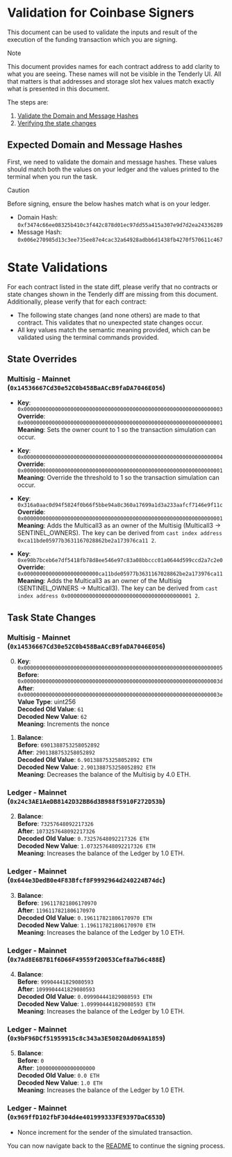 # Validation for Coinbase Signers

This document can be used to validate the inputs and result of the execution of the funding transaction which you are signing.

> [!NOTE]
>
> This document provides names for each contract address to add clarity to what you are seeing. These names will not be visible in the Tenderly UI. All that matters is that addresses and storage slot hex values match exactly what is presented in this document.

The steps are:

1. [Validate the Domain and Message Hashes](#expected-domain-and-message-hashes)
2. [Verifying the state changes](#state-changes)

## Expected Domain and Message Hashes

First, we need to validate the domain and message hashes. These values should match both the values on your ledger and the values printed to the terminal when you run the task.

> [!CAUTION]
>
> Before signing, ensure the below hashes match what is on your ledger.
>
> - Domain Hash: `0xf3474c66ee08325b410c3f442c878d01ec97dd55a415a307e9d7d2ea24336289`
> - Message Hash: `0x006e270985d13c3ee735ee87e4cac32a64928adbb6d1438fb4270f570611c467`

# State Validations

For each contract listed in the state diff, please verify that no contracts or state changes shown in the Tenderly diff are missing from this document. Additionally, please verify that for each contract:

- The following state changes (and none others) are made to that contract. This validates that no unexpected state changes occur.
- All key values match the semantic meaning provided, which can be validated using the terminal commands provided.

## State Overrides

### Multisig - Mainnet (`0x14536667Cd30e52C0b458BaACcB9faDA7046E056`)

- **Key**: `0x0000000000000000000000000000000000000000000000000000000000000003` <br/>
  **Override**: `0x0000000000000000000000000000000000000000000000000000000000000001` <br/>
  **Meaning**: Sets the owner count to 1 so the transaction simulation can occur.

- **Key**: `0x0000000000000000000000000000000000000000000000000000000000000004` <br/>
  **Override**: `0x0000000000000000000000000000000000000000000000000000000000000001` <br/>
  **Meaning**: Override the threshold to 1 so the transaction simulation can occur.

- **Key**: `0x316a0aac0d94f5824f0b66f5bbe94a8c360a17699a1d3a233aafcf7146e9f11c` <br/>
  **Override**: `0x0000000000000000000000000000000000000000000000000000000000000001` <br/>
  **Meaning**: Adds the Multicall3 as an owner of the Multisig (Multicall3 -> SENTINEL_OWNERS). The key can be derived from `cast index address 0xca11bde05977b3631167028862be2a173976ca11 2`.

- **Key**: `0xe90b7bceb6e7df5418fb78d8ee546e97c83a08bbccc01a0644d599ccd2a7c2e0` <br/>
  **Override**: `0x000000000000000000000000ca11bde05977b3631167028862be2a173976ca11` <br/>
  **Meaning**: Adds the Multicall3 as an owner of the Multisig (SENTINEL_OWNERS -> Multicall3). The key can be derived from `cast index address 0x0000000000000000000000000000000000000001 2`.

## Task State Changes

### Multisig - Mainnet (`0x14536667Cd30e52C0b458BaACcB9faDA7046E056`)

0. **Key**: `0x0000000000000000000000000000000000000000000000000000000000000005` <br/>
   **Before**: `0x000000000000000000000000000000000000000000000000000000000000003d` <br/>
   **After**: `0x000000000000000000000000000000000000000000000000000000000000003e` <br/>
   **Value Type**: uint256 <br/>
   **Decoded Old Value**: `61` <br/>
   **Decoded New Value**: `62` <br/>
   **Meaning**: Increments the nonce <br/>

1. **Balance**: <br/>
   **Before**: `6901388753258052892` <br/>
   **After**: `2901388753258052892` <br/>
   **Decoded Old Value**: `6.901388753258052892 ETH` <br/>
   **Decoded New Value**: `2.901388753258052892 ETH` <br/>
   **Meaning**: Decreases the balance of the Multisig by 4.0 ETH. <br/>

### Ledger - Mainnet (`0x24c3AE1AeDB8142D32BB6d3B988f5910F272D53b`)

2. **Balance**: <br/>
   **Before**: `73257648092217326` <br/>
   **After**: `1073257648092217326` <br/>
   **Decoded Old Value**: `0.73257648092217326 ETH` <br/>
   **Decoded New Value**: `1.073257648092217326 ETH` <br/>
   **Meaning**: Increases the balance of the Ledger by 1.0 ETH. <br/>

### Ledger - Mainnet (`0x644e3DedB0e4F83Bfcf8F9992964d240224B74dc`)

3. **Balance**: <br/>
   **Before**: `196117821806170970` <br/>
   **After**: `1196117821806170970` <br/>
   **Decoded Old Value**: `0.196117821806170970 ETH` <br/>
   **Decoded New Value**: `1.196117821806170970 ETH` <br/>
   **Meaning**: Increases the balance of the Ledger by 1.0 ETH. <br/>

### Ledger - Mainnet (`0x7Ad8E6B7B1f6D66F49559f20053Cef8a7b6c488E`)

4. **Balance**: <br/>
   **Before**: `99904441829080593` <br/>
   **After**: `1099904441829080593` <br/>
   **Decoded Old Value**: `0.099904441829080593 ETH` <br/>
   **Decoded New Value**: `1.099904441829080593 ETH` <br/>
   **Meaning**: Increases the balance of the Ledger by 1.0 ETH. <br/>

### Ledger - Mainnet (`0x9bF96DCf51959915c8c343a3E50820Ad069A1859`)

5. **Balance**: <br/>
   **Before**: `0` <br/>
   **After**: `1000000000000000000` <br/>
   **Decoded Old Value**: `0.0 ETH` <br/>
   **Decoded New Value**: `1.0 ETH` <br/>
   **Meaning**: Increases the balance of the Ledger by 1.0 ETH. <br/>

### Ledger - Mainnet (`0x969ffD102fbF304d4e401999333FE9397DaC653D`)

- Nonce increment for the sender of the simulated transaction.

You can now navigate back to the [README](../README.md#4-extract-the-domain-hash-and-the-message-hash-to-approve) to continue the signing process.
